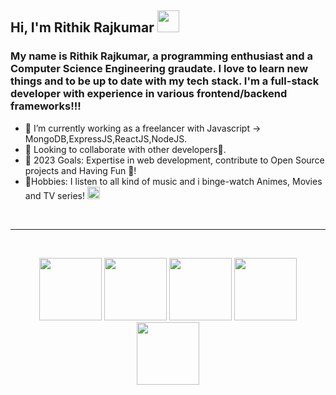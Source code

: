 ## Hi, I'm Rithik Rajkumar <img src="https://media.giphy.com/media/hvRJCLFzcasrR4ia7z/giphy.gif" width="35px">

[linkedin]: https://www.linkedin.com/in/rrk4

### My name is Rithik Rajkumar, a programming enthusiast and a Computer Science Engineering graudate. I love to learn new things and to be up to date with my tech stack. I'm a full-stack developer with experience in various frontend/backend frameworks!!!

- 🔭 I’m currently working as a freelancer with Javascript -> MongoDB,ExpressJS,ReactJS,NodeJS.
- 🚀 Looking to collaborate with other developers🦖.
- 🥅 2023 Goals: Expertise in web development, contribute to Open Source projects and Having Fun 🍤!
- 💙Hobbies: I listen to all kind of music and i binge-watch Animes, Movies and TV series! <img src="https://emojipedia-us.s3.dualstack.us-west-1.amazonaws.com/thumbs/72/google/313/rolling-on-the-floor-laughing_1f923.png" width="20px">
<br>

---

<br>

<p align="center">
  <img src="https://i.giphy.com/media/eNAsjO55tPbgaor7ma/200w.webp" width="100">
  <img src="https://media3.giphy.com/media/kdFc8fubgS31b8DsVu/giphy.webp" width="100">
  <img src="https://media.giphy.com/media/LMt9638dO8dftAjtco/giphy.gif" width="100">
  <img src="https://i.giphy.com/media/KzJkzjggfGN5Py6nkT/200.webp" width="100">
  <img src="https://i.giphy.com/media/IdyAQJVN2kVPNUrojM/200.webp" width="100">
<br>

